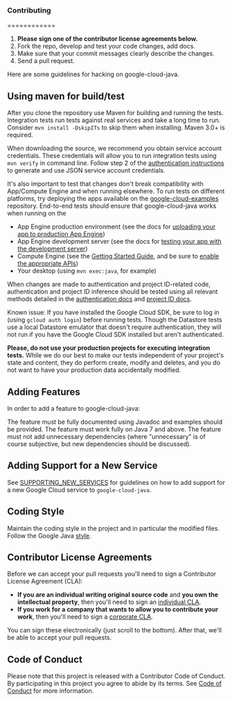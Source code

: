 ### Contributing
============

1. **Please sign one of the contributor license agreements below.**
2. Fork the repo, develop and test your code changes, add docs.
3. Make sure that your commit messages clearly describe the changes.
4. Send a pull request.


Here are some guidelines for hacking on google-cloud-java.


Using maven for build/test
--------------------------
After you clone the repository use Maven for building and running the tests. 
Integration tests run tests against real services and take a long time to run.
Consider `mvn install -DskipITs` to skip them when installing.
Maven 3.0+ is required.

When downloading the source, we recommend you obtain service account credentials. 
These credentials will allow you to run integration tests using `mvn verify` in command line. 
Follow step 2 of the [authentication instructions](https://github.com/googleapis/google-cloud-java#authentication) to generate and use JSON service account credentials.

It's also important to test that changes don't break compatibility with App/Compute Engine and when running elsewhere. 
To run tests on different platforms, try deploying the apps available on the [google-cloud-examples](https://github.com/googleapis/google-cloud-examples) repository.
End-to-end tests should ensure that google-cloud-java works when running on the

* App Engine production environment (see the docs for [uploading your app to production App Engine](https://cloud.google.com/appengine/docs/java/tools/maven#uploading_your_app_to_production_app_engine))
* App Engine development server (see the docs for [testing your app with the development server](https://cloud.google.com/appengine/docs/java/tools/maven#testing_your_app_with_the_development_server))
* Compute Engine (see the [Getting Started Guide](https://cloud.google.com/compute/docs/quickstart), and be sure to [enable the appropriate APIs](https://github.com/googleapis/google-cloud-common/tree/master/authentication#on-google-compute-engine))
* Your desktop (using `mvn exec:java`, for example)

When changes are made to authentication and project ID-related code, authentication and project ID inference should be tested using all relevant methods detailed in the [authentication docs](https://github.com/googleapis/google-cloud-java#authentication) and [project ID docs](https://github.com/googleapis/google-cloud-java#specifying-a-project-id).

Known issue: If you have installed the Google Cloud SDK, be sure to log in (using `gcloud auth login`) before running tests. Though the Datastore tests use a local Datastore emulator that doesn't require authentication, they will not run if you have the Google Cloud SDK installed but aren't authenticated.

**Please, do not use your production projects for executing integration tests.** While we do our best to make our tests independent of your project's state and content, they do perform create, modify and deletes, and you do not want to have your production data accidentally modified.

Adding Features
---------------
In order to add a feature to google-cloud-java:

The feature must be fully documented using Javadoc and examples should be provided.
The feature must work fully on Java 7 and above.
The feature must not add unnecessary dependencies (where "unnecessary" is of course subjective,
but new dependencies should be discussed).

Adding Support for a New Service
--------------------------------

See [SUPPORTING_NEW_SERVICES](./SUPPORTING_NEW_SERVICES.md) for guidelines on how to add support for a new Google Cloud service to `google-cloud-java`.

Coding Style
------------

Maintain the coding style in the project and in particular the modified files.
Follow the Google Java [style](https://google.github.io/styleguide/javaguide.html).


## Contributor License Agreements

Before we can accept your pull requests you'll need to sign a Contributor
License Agreement (CLA):

- **If you are an individual writing original source code** and **you own the intellectual property**,
then you'll need to sign an [individual CLA][indvcla].
- **If you work for a company that wants to allow you to contribute your work**,
then you'll need to sign a [corporate CLA][corpcla].

You can sign these electronically (just scroll to the bottom). After that,
we'll be able to accept your pull requests.

## Code of Conduct

Please note that this project is released with a Contributor Code of Conduct. By participating in this project you agree to abide by its terms. See [Code of Conduct][code-of-conduct] for more information.

[gcloudcli]: https://developers.google.com/cloud/sdk/gcloud/
[indvcla]: https://developers.google.com/open-source/cla/individual
[corpcla]: https://developers.google.com/open-source/cla/corporate
[code-of-conduct]:https://github.com/googleapis/google-cloud-java/blob/master/CODE_OF_CONDUCT.md
